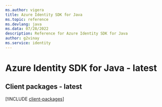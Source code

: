 ```yaml
---
ms.author: vigera
title: Azure Identity SDK for Java
ms.topic: reference
ms.devlang: java
ms.data: 07/28/2022
description: Reference for Azure Identity SDK for Java
author: g2vinay
ms.service: identity
---
```

# Azure Identity SDK for Java - latest

## Client packages - latest
[!INCLUDE [client-packages](identity-client-index.md)]
